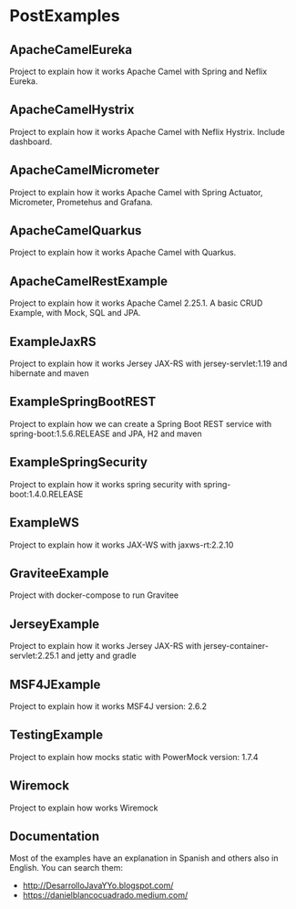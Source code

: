 # PostExamples

## ApacheCamelEureka

Project to explain how it works Apache Camel with Spring and Neflix Eureka.

## ApacheCamelHystrix

Project to explain how it works Apache Camel with Neflix Hystrix. Include dashboard. 

## ApacheCamelMicrometer

Project to explain how it works Apache Camel with Spring Actuator, Micrometer, Prometehus and Grafana.

## ApacheCamelQuarkus

Project to explain how it works Apache Camel with Quarkus. 

## ApacheCamelRestExample

Project to explain how it works Apache Camel 2.25.1. A basic CRUD Example, with Mock, SQL and JPA. 

## ExampleJaxRS

Project to explain how it works Jersey JAX-RS with jersey-servlet:1.19 and hibernate and maven

## ExampleSpringBootREST

Project to explain how we can create a Spring Boot REST service with spring-boot:1.5.6.RELEASE and JPA, H2 and maven

## ExampleSpringSecurity

Project to explain how it works spring security with spring-boot:1.4.0.RELEASE

## ExampleWS

Project to explain how it works JAX-WS with jaxws-rt:2.2.10

## GraviteeExample

Project with docker-compose to run Gravitee 

## JerseyExample

Project to explain how it works Jersey JAX-RS with jersey-container-servlet:2.25.1 and jetty and gradle

## MSF4JExample

Project to explain how it works MSF4J version: 2.6.2 

## TestingExample

Project to explain how mocks static with PowerMock version: 1.7.4

## Wiremock

Project to explain how works Wiremock

## Documentation

Most of the examples have an explanation in Spanish and others also in English. You can search them:

- http://DesarrolloJavaYYo.blogspot.com/
- https://danielblancocuadrado.medium.com/